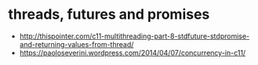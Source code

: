 # threads, futures and promises

- http://thispointer.com/c11-multithreading-part-8-stdfuture-stdpromise-and-returning-values-from-thread/
- https://paoloseverini.wordpress.com/2014/04/07/concurrency-in-c11/
